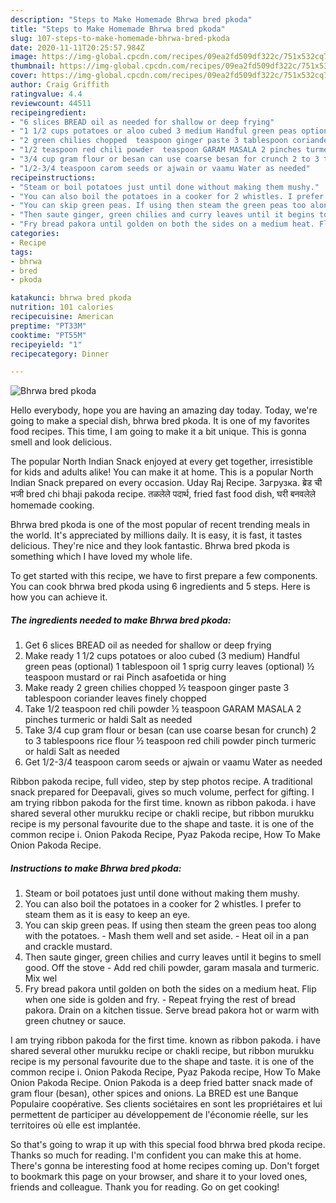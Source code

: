 ```yaml
---
description: "Steps to Make Homemade Bhrwa bred pkoda"
title: "Steps to Make Homemade Bhrwa bred pkoda"
slug: 107-steps-to-make-homemade-bhrwa-bred-pkoda
date: 2020-11-11T20:25:57.984Z
image: https://img-global.cpcdn.com/recipes/09ea2fd509df322c/751x532cq70/bhrwa-bred-pkoda-recipe-main-photo.jpg
thumbnail: https://img-global.cpcdn.com/recipes/09ea2fd509df322c/751x532cq70/bhrwa-bred-pkoda-recipe-main-photo.jpg
cover: https://img-global.cpcdn.com/recipes/09ea2fd509df322c/751x532cq70/bhrwa-bred-pkoda-recipe-main-photo.jpg
author: Craig Griffith
ratingvalue: 4.4
reviewcount: 44511
recipeingredient:
- "6 slices BREAD oil as needed for shallow or deep frying"
- "1 1/2 cups potatoes or aloo cubed 3 medium Handful green peas optional 1 tablespoon oil 1 sprig curry leaves optional  teaspoon mustard or rai Pinch asafoetida or hing"
- "2 green chilies chopped  teaspoon ginger paste 3 tablespoon coriander leaves finely chopped"
- "1/2 teaspoon red chili powder  teaspoon GARAM MASALA 2 pinches turmeric or haldi Salt as needed"
- "3/4 cup gram flour or besan can use coarse besan for crunch 2 to 3 tablespoons rice flour  teaspoon red chili powder pinch turmeric or haldi Salt as needed"
- "1/2-3/4 teaspoon carom seeds or ajwain or vaamu Water as needed"
recipeinstructions:
- "Steam or boil potatoes just until done without making them mushy."
- "You can also boil the potatoes in a cooker for 2 whistles. I prefer to steam them as it is easy to keep an eye."
- "You can skip green peas. If using then steam the green peas too along with the potatoes. Mash them well and set aside. Heat oil in a pan and crackle mustard."
- "Then saute ginger, green chilies and curry leaves until it begins to smell good. Off the stove Add red chili powder, garam masala and turmeric. Mix wel"
- "Fry bread pakora until golden on both the sides on a medium heat. Flip when one side is golden and fry. Repeat frying the rest of bread pakora. Drain on a kitchen tissue. Serve bread pakora hot or warm with green chutney or sauce."
categories:
- Recipe
tags:
- bhrwa
- bred
- pkoda

katakunci: bhrwa bred pkoda 
nutrition: 101 calories
recipecuisine: American
preptime: "PT33M"
cooktime: "PT55M"
recipeyield: "1"
recipecategory: Dinner

---
```



![Bhrwa bred pkoda](https://img-global.cpcdn.com/recipes/09ea2fd509df322c/751x532cq70/bhrwa-bred-pkoda-recipe-main-photo.jpg)

Hello everybody, hope you are having an amazing day today. Today, we're going to make a special dish, bhrwa bred pkoda. It is one of my favorites food recipes. This time, I am going to make it a bit unique. This is gonna smell and look delicious.

The popular North Indian Snack enjoyed at every get together, irresistible for kids and adults alike! You can make it at home. This is a popular North Indian Snack prepared on every occasion. Uday Raj Recipe. Загрузка. ब्रेड ची भजी bred chi bhaji pakoda recipe. तळलेले पदार्थ, fried fast food dish, घरी बनवलेले homemade cooking.

Bhrwa bred pkoda is one of the most popular of recent trending meals in the world. It's appreciated by millions daily. It is easy, it is fast, it tastes delicious. They're nice and they look fantastic. Bhrwa bred pkoda is something which I have loved my whole life.


To get started with this recipe, we have to first prepare a few components. You can cook bhrwa bred pkoda using 6 ingredients and 5 steps. Here is how you can achieve it.

<!--inarticleads1-->

##### The ingredients needed to make Bhrwa bred pkoda:

1. Get 6 slices BREAD oil as needed for shallow or deep frying
1. Make ready 1 1/2 cups potatoes or aloo cubed (3 medium) Handful green peas (optional) 1 tablespoon oil 1 sprig curry leaves (optional) ½ teaspoon mustard or rai Pinch asafoetida or hing
1. Make ready 2 green chilies chopped ½ teaspoon ginger paste 3 tablespoon coriander leaves finely chopped
1. Take 1/2 teaspoon red chili powder ½ teaspoon GARAM MASALA 2 pinches turmeric or haldi Salt as needed
1. Take 3/4 cup gram flour or besan (can use coarse besan for crunch) 2 to 3 tablespoons rice flour ½ teaspoon red chili powder pinch turmeric or haldi Salt as needed
1. Get 1/2-3/4 teaspoon carom seeds or ajwain or vaamu Water as needed


Ribbon pakoda recipe, full video, step by step photos recipe. A traditional snack prepared for Deepavali, gives so much volume, perfect for gifting. I am trying ribbon pakoda for the first time. known as ribbon pakoda. i have shared several other murukku recipe or chakli recipe, but ribbon murukku recipe is my personal favourite due to the shape and taste. it is one of the common recipe i. Onion Pakoda Recipe, Pyaz Pakoda recipe, How To Make Onion Pakoda Recipe. 

<!--inarticleads2-->

##### Instructions to make Bhrwa bred pkoda:

1. Steam or boil potatoes just until done without making them mushy.
1. You can also boil the potatoes in a cooker for 2 whistles. I prefer to steam them as it is easy to keep an eye.
1. You can skip green peas. If using then steam the green peas too along with the potatoes. - Mash them well and set aside. - Heat oil in a pan and crackle mustard.
1. Then saute ginger, green chilies and curry leaves until it begins to smell good. Off the stove - Add red chili powder, garam masala and turmeric. Mix wel
1. Fry bread pakora until golden on both the sides on a medium heat. Flip when one side is golden and fry. - Repeat frying the rest of bread pakora. Drain on a kitchen tissue. Serve bread pakora hot or warm with green chutney or sauce.


I am trying ribbon pakoda for the first time. known as ribbon pakoda. i have shared several other murukku recipe or chakli recipe, but ribbon murukku recipe is my personal favourite due to the shape and taste. it is one of the common recipe i. Onion Pakoda Recipe, Pyaz Pakoda recipe, How To Make Onion Pakoda Recipe. Onion Pakoda is a deep fried batter snack made of gram flour (besan), other spices and onions. La BRED est une Banque Populaire coopérative. Ses clients sociétaires en sont les propriétaires et lui permettent de participer au développement de l&#39;économie réelle, sur les territoires où elle est implantée. 

So that's going to wrap it up with this special food bhrwa bred pkoda recipe. Thanks so much for reading. I'm confident you can make this at home. There's gonna be interesting food at home recipes coming up. Don't forget to bookmark this page on your browser, and share it to your loved ones, friends and colleague. Thank you for reading. Go on get cooking!
